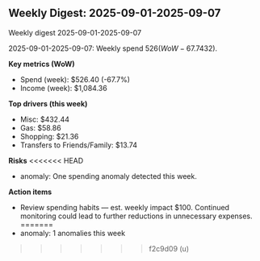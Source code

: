 ## Weekly Digest: 2025-09-01-2025-09-07
Weekly digest 2025-09-01-2025-09-07

2025-09-01-2025-09-07: Weekly spend $526 (WoW -67.7%). Top driver: Misc ($432).


**Key metrics (WoW)**
- Spend (week): $526.40 (-67.7%)
- Income (week): $1,084.36

**Top drivers (this week)**
- Misc: $432.44
- Gas: $58.86
- Shopping: $21.36
- Transfers to Friends/Family: $13.74

**Risks**
<<<<<<< HEAD
- anomaly: One spending anomaly detected this week.

**Action items**
- Review spending habits — est. weekly impact $100. Continued monitoring could lead to further reductions in unnecessary expenses.
=======
- anomaly: 1 anomalies this week
>>>>>>> f2c9d09 (u)
